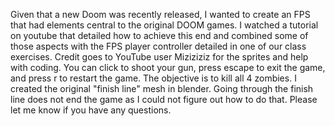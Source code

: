 Given that a new Doom was recently released, I wanted to create an FPS that had elements central to the original DOOM games. I watched a tutorial on youtube that detailed how to achieve this end and combined some of those aspects with the FPS player controller detailed in one of our class exercises. Credit goes to YouTube user Miziziziz for the sprites and help with coding. You can click to shoot your gun, press escape to exit the game, and press r to restart the game. The objective is to kill all 4 zombies. I created the original "finish line" mesh in blender. Going through the finish line does not end the game as I could not figure out how to do that. Please let me know if you have any questions. 
